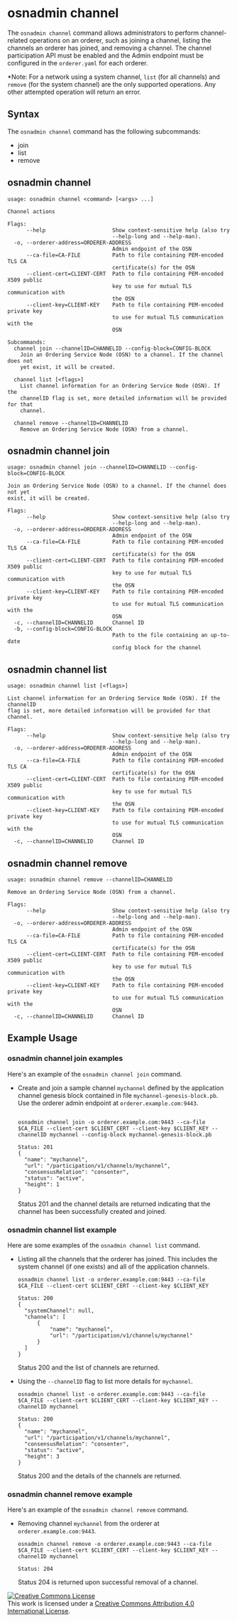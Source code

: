# osnadmin channel

The `osnadmin channel` command allows administrators to perform channel-related
operations on an orderer, such as joining a channel, listing the channels an
orderer has joined, and removing a channel. The channel participation API must
be enabled and the Admin endpoint must be configured in the `orderer.yaml` for
each orderer.

*Note: For a network using a system channel, `list` (for all channels) and
`remove` (for the system channel) are the only supported operations. Any other
attempted operation will return an error.

## Syntax

The `osnadmin channel` command has the following subcommands:

  * join
  * list
  * remove

## osnadmin channel
```
usage: osnadmin channel <command> [<args> ...]

Channel actions

Flags:
      --help                     Show context-sensitive help (also try
                                 --help-long and --help-man).
  -o, --orderer-address=ORDERER-ADDRESS
                                 Admin endpoint of the OSN
      --ca-file=CA-FILE          Path to file containing PEM-encoded TLS CA
                                 certificate(s) for the OSN
      --client-cert=CLIENT-CERT  Path to file containing PEM-encoded X509 public
                                 key to use for mutual TLS communication with
                                 the OSN
      --client-key=CLIENT-KEY    Path to file containing PEM-encoded private key
                                 to use for mutual TLS communication with the
                                 OSN

Subcommands:
  channel join --channelID=CHANNELID --config-block=CONFIG-BLOCK
    Join an Ordering Service Node (OSN) to a channel. If the channel does not
    yet exist, it will be created.

  channel list [<flags>]
    List channel information for an Ordering Service Node (OSN). If the
    channelID flag is set, more detailed information will be provided for that
    channel.

  channel remove --channelID=CHANNELID
    Remove an Ordering Service Node (OSN) from a channel.
```


## osnadmin channel join
```
usage: osnadmin channel join --channelID=CHANNELID --config-block=CONFIG-BLOCK

Join an Ordering Service Node (OSN) to a channel. If the channel does not yet
exist, it will be created.

Flags:
      --help                     Show context-sensitive help (also try
                                 --help-long and --help-man).
  -o, --orderer-address=ORDERER-ADDRESS
                                 Admin endpoint of the OSN
      --ca-file=CA-FILE          Path to file containing PEM-encoded TLS CA
                                 certificate(s) for the OSN
      --client-cert=CLIENT-CERT  Path to file containing PEM-encoded X509 public
                                 key to use for mutual TLS communication with
                                 the OSN
      --client-key=CLIENT-KEY    Path to file containing PEM-encoded private key
                                 to use for mutual TLS communication with the
                                 OSN
  -c, --channelID=CHANNELID      Channel ID
  -b, --config-block=CONFIG-BLOCK
                                 Path to the file containing an up-to-date
                                 config block for the channel
```


## osnadmin channel list
```
usage: osnadmin channel list [<flags>]

List channel information for an Ordering Service Node (OSN). If the channelID
flag is set, more detailed information will be provided for that channel.

Flags:
      --help                     Show context-sensitive help (also try
                                 --help-long and --help-man).
  -o, --orderer-address=ORDERER-ADDRESS
                                 Admin endpoint of the OSN
      --ca-file=CA-FILE          Path to file containing PEM-encoded TLS CA
                                 certificate(s) for the OSN
      --client-cert=CLIENT-CERT  Path to file containing PEM-encoded X509 public
                                 key to use for mutual TLS communication with
                                 the OSN
      --client-key=CLIENT-KEY    Path to file containing PEM-encoded private key
                                 to use for mutual TLS communication with the
                                 OSN
  -c, --channelID=CHANNELID      Channel ID
```


## osnadmin channel remove
```
usage: osnadmin channel remove --channelID=CHANNELID

Remove an Ordering Service Node (OSN) from a channel.

Flags:
      --help                     Show context-sensitive help (also try
                                 --help-long and --help-man).
  -o, --orderer-address=ORDERER-ADDRESS
                                 Admin endpoint of the OSN
      --ca-file=CA-FILE          Path to file containing PEM-encoded TLS CA
                                 certificate(s) for the OSN
      --client-cert=CLIENT-CERT  Path to file containing PEM-encoded X509 public
                                 key to use for mutual TLS communication with
                                 the OSN
      --client-key=CLIENT-KEY    Path to file containing PEM-encoded private key
                                 to use for mutual TLS communication with the
                                 OSN
  -c, --channelID=CHANNELID      Channel ID
```

## Example Usage

### osnadmin channel join examples

Here's an example of the `osnadmin channel join` command.

* Create and join a sample channel `mychannel` defined by the application channel genesis
  block contained in file `mychannel-genesis-block.pb`. Use the orderer admin endpoint
  at `orderer.example.com:9443`.

  ```

  osnadmin channel join -o orderer.example.com:9443 --ca-file $CA_FILE --client-cert $CLIENT_CERT --client-key $CLIENT_KEY --channelID mychannel --config-block mychannel-genesis-block.pb

  Status: 201
  {
    "name": "mychannel",
    "url": "/participation/v1/channels/mychannel",
    "consensusRelation": "consenter",
    "status": "active",
    "height": 1
  }

  ```

  Status 201 and the channel details are returned indicating that the channel has been
  successfully created and joined.

### osnadmin channel list example

Here are some examples of the `osnadmin channel list` command.

* Listing all the channels that the orderer has joined. This includes the
  system channel (if one exists) and all of the application channels.

  ```
  osnadmin channel list -o orderer.example.com:9443 --ca-file $CA_FILE --client-cert $CLIENT_CERT --client-key $CLIENT_KEY

  Status: 200
  {
    "systemChannel": null,
    "channels": [
        {
            "name": "mychannel",
            "url": "/participation/v1/channels/mychannel"
        }
    ]
  }

  ```

  Status 200 and the list of channels are returned.

* Using the `--channelID` flag to list more details for `mychannel`.

  ```
  osnadmin channel list -o orderer.example.com:9443 --ca-file $CA_FILE --client-cert $CLIENT_CERT --client-key $CLIENT_KEY --channelID mychannel

  Status: 200
  {
	"name": "mychannel",
	"url": "/participation/v1/channels/mychannel",
	"consensusRelation": "consenter",
	"status": "active",
	"height": 3
  }

  ```

  Status 200 and the details of the channels are returned.

### osnadmin channel remove example

Here's an example of the `osnadmin channel remove` command.

* Removing channel `mychannel` from the orderer at `orderer.example.com:9443`.

  ```
  osnadmin channel remove -o orderer.example.com:9443 --ca-file $CA_FILE --client-cert $CLIENT_CERT --client-key $CLIENT_KEY --channelID mychannel

  Status: 204
  ```

  Status 204 is returned upon successful removal of a channel.

<a rel="license" href="http://creativecommons.org/licenses/by/4.0/"><img alt="Creative Commons License" style="border-width:0" src="https://i.creativecommons.org/l/by/4.0/88x31.png" /></a><br />This work is licensed under a <a rel="license" href="http://creativecommons.org/licenses/by/4.0/">Creative Commons Attribution 4.0 International License</a>.
